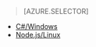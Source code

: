 > [AZURE.SELECTOR]
- [C#/Windows](../articles/iot-hub/iot-hub-device-management-get-started.md)
- [Node.js/Linux](../articles/iot-hub/iot-hub-device-management-get-started-node.md)



<!---HONumber=Aug16_HO4-->


